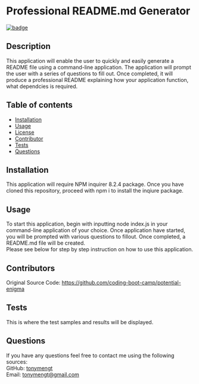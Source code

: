 
# Professional README.md Generator
 [![badge](https://img.shields.io/badge/License-MIT%20License-brightorange)](https://choosealicense.com/licenses/unlicense/)
## Description
This application will enable the user to quickly and easily generate a README file using a command-line application. The application will prompt the user with a series of questions to fill out. Once completed, it will produce a professional README explaining how your application function, what dependcies is required.

## Table of contents

* [Installation](#installation)
* [Usage](#usage)
* [License](#license)
* [Contributor](#contributor)
* [Tests](#test)
* [Questions](#questions)


## Installation
This application will require NPM inquirer 8.2.4 package. Once you have cloned this repository, proceed with npm i to install the inqiure package.
        

## Usage
To start this application, begin with inputting node index.js in your command-line application of your choice. Once application have started, you will be prompted with various questions  to fillout. Once completed, a README.md file will be created. <br> Please see below for step by step instruction on how to use this application.
        

        

## Contributors
Original Source Code: https://github.com/coding-boot-camp/potential-enigma
        

## Tests
This is where the test samples and results will be displayed.
        
## Questions
If you have any questions feel free to contact me using the following sources: <br>
GitHub: [tonymengt](https://github.com/tonymengt) <br>
Email: [tonymengt@gmail.com](mailto:tonymengt@gmail.com)
